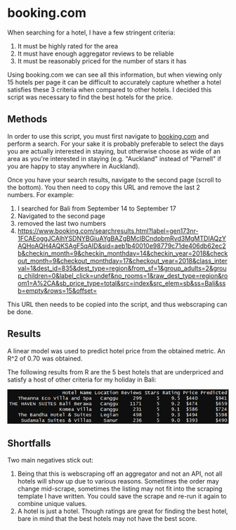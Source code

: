 # booking.com

When searching for a hotel, I have a few stringent criteria:

1. It must be highly rated for the area
2. It must have enough aggregator reviews to be reliable
3. It must be reasonably priced for the number of stars it has

Using booking.com we can see all this information, but when viewing only 15 hotels per page it can be difficult to accurately capture whether a hotel satisfies these 3 criteria when compared to other hotels. I decided this script was necessary to find the best hotels for the price.

## Methods

In order to use this script, you must first navigate to [booking.com](https://www.booking.com/) and perform a search. For your sake it is probably preferable to select the days you are actually interested in staying, but otherwise choose as wide of an area as you're interested in staying (e.g. "Auckland" instead of "Parnell" if you are happy to stay anywhere in Auckland).

Once you have your search results, navigate to the second page (scroll to the bottom). You then need to copy this URL and remove the last 2 numbers. For example:

1. I searched for Bali from September 14 to September 17 
2. Navigated to the second page
3. removed the last two numbers
4. https://www.booking.com/searchresults.html?label=gen173nr-1FCAEoggJCAlhYSDNYBGiuAYgBAZgBMcIBCndpbmRvd3MgMTDIAQzYAQHoAQH4AQKSAgF5qAID&sid=aeb1b40010e98779c71de406db62ec2b&checkin_month=9&checkin_monthday=14&checkin_year=2018&checkout_month=9&checkout_monthday=17&checkout_year=2018&class_interval=1&dest_id=835&dest_type=region&from_sf=1&group_adults=2&group_children=0&label_click=undef&no_rooms=1&raw_dest_type=region&room1=A%2CA&sb_price_type=total&src=index&src_elem=sb&ss=Bali&ssb=empty&rows=15&offset=

This URL then needs to be copied into the script, and thus webscraping can be done.

## Results

A linear model was used to predict hotel price from the obtained metric. An R^2 of 0.70 was obtained.

The following results from R are the 5 best hotels that are underpriced and satisfy a host of other criteria for my holiday in Bali:

![Bali results](https://raw.githubusercontent.com/cajpearce/booking.com/master/images/Bali.PNG)

## Shortfalls

Two main negatives stick out:
1. Being that this is webscraping off an aggregator and not an API, not all hotels will show up due to various reasons. Sometimes the order may change mid-scrape, sometimes the listing may not fit into the scraping template I have written. You could save the scrape and re-run it again to combine unique values.
2. A hotel is just a hotel. Though ratings are great for finding the best hotel, bare in mind that the best hotels may not have the best score.

